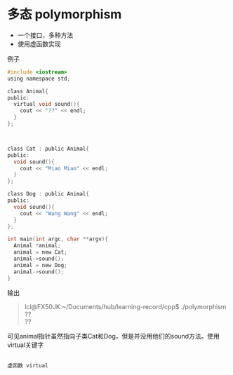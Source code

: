 # 多态 polymorphism

- 一个接口，多种方法
- 使用虚函数实现

例子
```c
#include <iostream>
using namespace std;

class Animal{
public:
  virtual void sound(){
    cout << "??" << endl;
  }
};



class Cat : public Animal{
public:
  void sound(){
    cout << "Miao Miao" << endl;
  }
};

class Dog : public Animal{
public:
  void sound(){
    cout << "Wang Wang" << endl;
  }
};

int main(int argc, char **argv){
  Animal *animal;
  animal = new Cat;
  animal->sound();
  animal = new Dog;
  animal->sound();
}
```
输出
>lcl@FX50JK:~/Documents/hub/learning-record/cpp$ ./polymorphism  
??  
??

可见animal指针虽然指向子类Cat和Dog，但是并没用他们的sound方法。使用virtual关键字

```

虚函数 virtual
